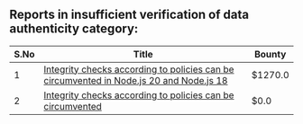 ## Reports in insufficient verification of data authenticity category:
| S.No | Title | Bounty |
| ---- | ----- | ------ |
| 1 | [Integrity checks according to policies can be circumvented in Node.js 20 and Node.js 18](https://hackerone.com/reports/2208860) | $1270.0 |
| 2 | [Integrity checks according to policies can be circumvented](https://hackerone.com/reports/2094235) | $0.0 |